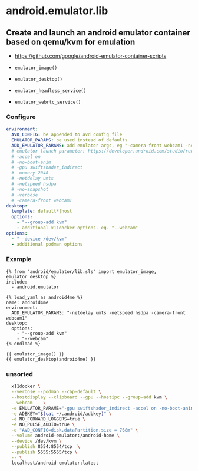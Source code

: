 # android.emulator.lib

## Create and launch an android emulator container based on qemu/kvm for emulation

+ https://github.com/google/android-emulator-container-scripts

+ `emulator_image()`
+ `emulator_desktop()`
+ `emulator_headless_service()`
+ `emulator_webrtc_service()`

### Configure

```yaml
environment:
  AVD_CONFIG: be appended to avd config file
  EMULATOR_PARAMS: be used instead of defaults
  ADD_EMULATOR_PARAMS: add emulator args, eg "-camera-front webcam1 -netdelay umts -netspeed hsdpa "
  # emulator launch parameter: https://developer.android.com/studio/run/emulator-commandline
  # -accel on
  # -no-boot-anim
  # -gpu swiftshader_indirect
  # -memory 2048
  # -netdelay umts
  # -netspeed hsdpa
  # -no-snapshot
  # -verbose
  # -camera-front webcam1
desktop:
  template: default*|host
  options:
    - "--group-add kvm"
    - additional x11docker options. eg. "--webcam"
options:
  - "--device /dev/kvm"
  - additional podman options
```

### Example

```jinja
{% from "android/emulator/lib.sls" import emulator_image, emulator_desktop %}
include:
  - android.emulator

{% load_yaml as android4me %}
name: android4me
environment:
  ADD_EMULATOR_PARAMS: "-netdelay umts -netspeed hsdpa -camera-front webcam1"
desktop:
  options:
    - "--group-add kvm"
    - "--webcam"
{% endload %}

{{ emulator_image() }}
{{ emulator_desktop(android4me) }}
```


### unsorted
```sh
  x11docker \
  --verbose --podman --cap-default \
  --hostdisplay --clipboard --gpu --hostipc --group-add kvm \
  --webcam -- \
  -e EMULATOR_PARAMS="-gpu swiftshader_indirect -accel on -no-boot-anim -memory 2048 -camera-front webcam1" \
  -e ADBKEY="$(cat ~/.android/adbkey)" \
  -e NO_FORWARD_LOGGERS=true \
  -e NO_PULSE_AUDIO=true \
  -e "AVD_CONFIG=disk.dataPartition.size = 768m" \
  --volume android-emulator:/android-home \
  --device /dev/kvm \
  --publish 8554:8554/tcp  \
  --publish 5555:5555/tcp \
  -- \
  localhost/android-emulator:latest
```
